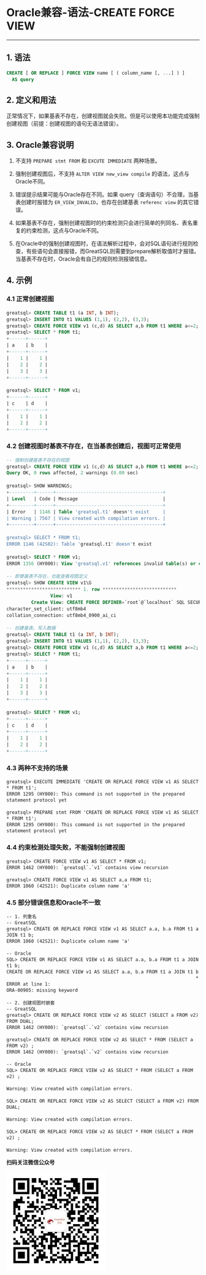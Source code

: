 # Oracle兼容-语法-CREATE FORCE VIEW
---


## 1. 语法

```sql
CREATE [ OR REPLACE ] FORCE VIEW name [ ( column_name [, ...] ) ]
  AS query
```

## 2. 定义和用法

正常情况下，如果基表不存在，创建视图就会失败。但是可以使用本功能完成强制创建视图（前提：创建视图的语句无语法错误）。


## 3. Oracle兼容说明

1. 不支持 `PREPARE stmt FROM` 和 `EXCUTE IMMEDIATE` 两种场景。

2. 强制创建视图后，不支持 `ALTER VIEW new_view compile` 的语法，这点与Oracle不同。

3. 错误提示结果可能与Oracle存在不同。如果 query（查询语句）不合理，当基表创建时报错为 `ER_VIEW_INVALID`，也存在创建基表 `referenc view` 的其它错误。

4. 如果基表不存在，强制创建视图时的约束检测只会进行简单的列同名、表名重复的约束检测，这点与Oracle不同。

5. 在Oracle中的强制创建视图时，在语法解析过程中，会对SQL语句进行规则检查，有些语句会直接报错，而GreatSQL则需要到prepare解析取值时才报错。当基表不存在时，Oracle会有自己的规则检测报错信息。


## 4. 示例

### 4.1 正常创建视图
```sql
greatsql> CREATE TABLE t1 (a INT, b INT);
greatsql> INSERT INTO t1 VALUES (1,1), (2,2), (3,3);
greatsql> CREATE FORCE VIEW v1 (c,d) AS SELECT a,b FROM t1 WHERE a<=2;
greatsql> SELECT * FROM t1;
+------+------+
| a    | b    |
+------+------+
|    1 |    1 |
|    2 |    2 |
|    3 |    3 |
+------+------+

greatsql> SELECT * FROM v1;
+------+------+
| c    | d    |
+------+------+
|    1 |    1 |
|    2 |    2 |
+------+------+
```

### 4.2 创建视图时基表不存在，在当基表创建后，视图可正常使用

```sql
-- 强制创建基表不存在的视图
greatsql> CREATE FORCE VIEW v1 (c,d) AS SELECT a,b FROM t1 WHERE a<=2;
Query OK, 0 rows affected, 2 warnings (0.00 sec)

greatsql> SHOW WARNINGS;
+---------+------+---------------------------------------+
| Level   | Code | Message                               |
+---------+------+---------------------------------------+
| Error   | 1146 | Table 'greatsql.t1' doesn't exist     |
| Warning | 7567 | View created with compilation errors. |
+---------+------+---------------------------------------+

greatsql> SELECT * FROM t1;
ERROR 1146 (42S02): Table 'greatsql.t1' doesn't exist

greatsql> SELECT * FROM v1;
ERROR 1356 (HY000): View 'greatsql.v1' references invalid table(s) or column(s) or function(s) or definer/invoker of view lack rights to use them

-- 即便基表不存在，也能查看视图定义
greatsql> SHOW CREATE VIEW v1\G
*************************** 1. row ***************************
                View: v1
         Create View: CREATE FORCE DEFINER=`root`@`localhost` SQL SECURITY DEFINER VIEW `v1` (`c`,`d`) AS select `t1`.`a` AS `a`,`t1`.`b` AS `b` from `t1` where (`t1`.`a` <= 2)
character_set_client: utf8mb4
collation_connection: utf8mb4_0900_ai_ci

-- 创建基表，写入数据
greatsql> CREATE TABLE t1 (a INT, b INT);
greatsql> INSERT INTO t1 VALUES (1,1), (2,2), (3,3);
greatsql> CREATE FORCE VIEW v1 (c,d) AS SELECT a,b FROM t1 WHERE a<=2;
greatsql> SELECT * FROM t1;
+------+------+
| a    | b    |
+------+------+
|    1 |    1 |
|    2 |    2 |
|    3 |    3 |
+------+------+

greatsql> SELECT * FROM v1;
+------+------+
| c    | d    |
+------+------+
|    1 |    1 |
|    2 |    2 |
+------+------+
```


### 4.3 两种不支持的场景

```
greatsql> EXECUTE IMMEDIATE 'CREATE OR REPLACE FORCE VIEW v1 AS SELECT * FROM t1';
ERROR 1295 (HY000): This command is not supported in the prepared statement protocol yet

greatsql> PREPARE stmt FROM 'CREATE OR REPLACE FORCE VIEW v1 AS SELECT * FROM t1';
ERROR 1295 (HY000): This command is not supported in the prepared statement protocol yet
```

### 4.4 约束检测处理失败，不能强制创建视图

```
greatsql> CREATE FORCE VIEW v1 AS SELECT * FROM v1;
ERROR 1462 (HY000): `greatsql`.`v1` contains view recursion

greatsql> CREATE FORCE VIEW v1 AS SELECT a,a FROM t1;
ERROR 1060 (42S21): Duplicate column name 'a'
```

### 4.5 部分错误信息和Oracle不一致

```
-- 1. 列重名
-- GreatSQL
greatsql> CREATE OR REPLACE FORCE VIEW v1 AS SELECT a.a, b.a FROM t1 a JOIN t1 b;
ERROR 1060 (42S21): Duplicate column name 'a'

-- Oracle
SQL> CREATE OR REPLACE FORCE VIEW v1 AS SELECT a.a, b.a FROM t1 a JOIN t1 b;
CREATE OR REPLACE FORCE VIEW v1 AS SELECT a.a, b.a FROM t1 a JOIN t1 b
                                                                     *
ERROR at line 1:
ORA-00905: missing keyword

-- 2. 创建视图时嵌套
-- GreatSQL
greatsql> CREATE OR REPLACE FORCE VIEW v2 AS SELECT (SELECT a FROM v2) FROM DUAL;
ERROR 1462 (HY000): `greatsql`.`v2` contains view recursion

greatsql> CREATE OR REPLACE FORCE VIEW v2 AS SELECT * FROM (SELECT a FROM v2) ;
ERROR 1462 (HY000): `greatsql`.`v2` contains view recursion

-- Oracle
SQL> CREATE OR REPLACE FORCE VIEW v2 AS SELECT * FROM (SELECT a FROM v2) ;

Warning: View created with compilation errors.

SQL> CREATE OR REPLACE FORCE VIEW v2 AS SELECT (SELECT a FROM v2) FROM DUAL;

Warning: View created with compilation errors.

SQL> CREATE OR REPLACE FORCE VIEW v2 AS SELECT * FROM (SELECT a FROM v2) ;

Warning: View created with compilation errors.
```



**扫码关注微信公众号**

![greatsql-wx](../../greatsql-wx.jpg)

